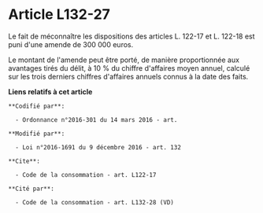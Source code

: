# Article L132-27

Le fait de méconnaître les dispositions des articles L. 122-17 et L. 122-18 est puni d'une amende de 300 000 euros.

Le montant de l'amende peut être porté, de manière proportionnée aux avantages tirés du délit, à 10 % du chiffre d'affaires
moyen annuel, calculé sur les trois derniers chiffres d'affaires annuels connus à la date des faits.

**Liens relatifs à cet article**

	**Codifié par**:

	  - Ordonnance n°2016-301 du 14 mars 2016 - art.

	**Modifié par**:

	  - Loi n°2016-1691 du 9 décembre 2016 - art. 132

	**Cite**:

	  - Code de la consommation - art. L122-17

	**Cité par**:

	  - Code de la consommation - art. L132-28 (VD)
